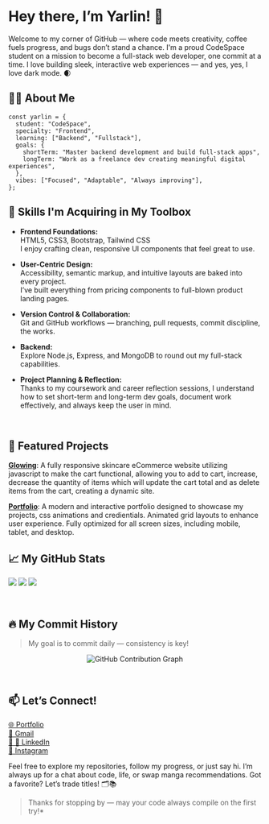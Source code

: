 # Hey there, I’m Yarlin! 👋 

Welcome to my corner of GitHub — where code meets creativity, coffee fuels progress, and bugs don’t stand a chance. I'm a proud CodeSpace student on a mission to become a full-stack web developer, one commit at a time. I love building sleek, interactive web experiences — and yes, yes, I love dark mode. 🌒


## 👩‍💻 About Me

```
const yarlin = {
  student: "CodeSpace",
  specialty: "Frontend",
  learning: ["Backend", "Fullstack"],
  goals: {
    shortTerm: "Master backend development and build full-stack apps",
    longTerm: "Work as a freelance dev creating meaningful digital experiences",
  },
  vibes: ["Focused", "Adaptable", "Always improving"],
};
```

## 🧠 Skills I'm Acquiring in My Toolbox

- **Frontend Foundations:**  
  HTML5, CSS3, Bootstrap, Tailwind CSS  
  I enjoy crafting clean, responsive UI components that feel great to use.

- **User-Centric Design:**  
  Accessibility, semantic markup, and intuitive layouts are baked into every project.  
  I’ve built everything from pricing components to full-blown product landing pages.

- **Version Control & Collaboration:**  
  Git and GitHub workflows — branching, pull requests, commit discipline, the works.

- **Backend:**  
 Explore Node.js, Express, and MongoDB to round out my full-stack capabilities.

- **Project Planning & Reflection:**  
  Thanks to my coursework and career reflection sessions, I understand how to set short-term and long-term dev goals, document work effectively, and always keep the user in mind.

<br/>

## 🎨 Featured Projects

<a href="https://glowing-skincare-ecommerce-website.netlify.app/"><strong>Glowing</strong></a>: A fully responsive skincare eCommerce website utilizing javascript to make the cart functional, allowing you to add to cart, increase, decrease the quantity of items which will update the cart total and as delete items from the cart, creating a dynamic site. <br/>

<a href="https://yarlinlynn-portfolio.netlify.app/"><strong>Portfolio</strong></a>: A modern and interactive portfolio designed to showcase my projects, css animations and credientials. Animated grid layouts to enhance user experience. Fully optimized for all screen sizes, including mobile, tablet, and desktop.
<br/>


## 📈 My GitHub Stats

<img src="https://github-readme-stats.vercel.app/api?username=yarlinlynn&theme=dark&hide_border=false&include_all_commits=false&count_private=false" /> <img src="https://nirzak-streak-stats.vercel.app/?user=yarlinlynn&theme=dark&hide_border=false" /> <img src="https://github-readme-stats.vercel.app/api/top-langs/?username=yarlinlynn&theme=dark&hide_border=false&include_all_commits=false&count_private=false&layout=compact" /> 

<br/>

## 🔥 My Commit History
>My goal is to commit daily — consistency is key!
<p align="center"> </p> <p align="center"> <img src="https://github-readme-activity-graph.vercel.app/graph?username=yarlinlynn&bg_color=0d1117&color=fa8072&line=ffa07a&point=ffffff&area=true&hide_border=true" alt="GitHub Contribution Graph" /> </p> 

<br/>

## 📫 Let’s Connect!
<a href="https://yarlinlynn-portfolio.netlify.app/">🌐 Portfolio</a> <br/>
<a href="mailto:yarlinlynn@gmail.com">📧 Gmail</a> <br/>
<a href="https://www.linkedin.com/in/yarlin-lynn">📸 🔗 LinkedIn</a> <br/>
<a href="https://www.instagram.com/yarlin.lynn_">📸 Instagram</a>

Feel free to explore my repositories, follow my progress, or just say hi. I’m always up for a chat about code, life, or swap manga recommendations. Got a favorite? Let’s trade titles! 🗂️📚

>Thanks for stopping by — may your code always compile on the first try!*






